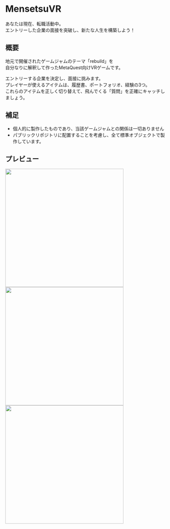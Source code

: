 # MensetsuVR
あなたは現在、転職活動中。  
エントリーした企業の面接を突破し、新たな人生を構築しよう！

## 概要
地元で開催されたゲームジャムのテーマ「rebuild」を  
自分なりに解釈して作ったMetaQuest向けVRゲームです。  

エントリーする企業を決定し、面接に挑みます。  
プレイヤーが使えるアイテムは、履歴書、ポートフォリオ、経験の3つ。  
これらのアイテムを正しく切り替えて、飛んでくる「質問」を正確にキャッチしましょう。

## 補足
- 個人的に製作したものであり、当該ゲームジャムとの関係は一切ありません
- パブリックリポジトリに配置することを考慮し、全て標準オブジェクトで製作しています。

## プレビュー
<img src= "https://user-images.githubusercontent.com/89596046/201541176-eae0123e-304a-487e-88a0-c8fd188f6000.jpg" width="370px">
<img src= "https://user-images.githubusercontent.com/89596046/201541182-b6728719-ae7e-4ec9-ba18-5245c543324c.JPG" width="370px">
<img src= "https://user-images.githubusercontent.com/89596046/201541646-3b16a3b2-6219-4a34-af45-8f582bfa567f.jpg" width="370px">
